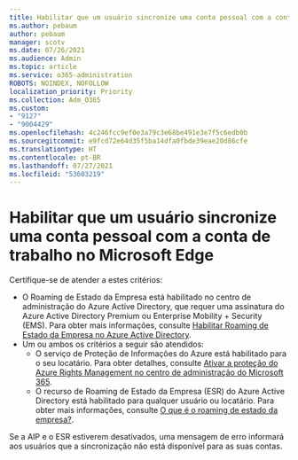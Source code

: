 ```yaml
---
title: Habilitar que um usuário sincronize uma conta pessoal com a conta de trabalho no Microsoft Edge
ms.author: pebaum
author: pebaum
manager: scotv
ms.date: 07/26/2021
ms.audience: Admin
ms.topic: article
ms.service: o365-administration
ROBOTS: NOINDEX, NOFOLLOW
localization_priority: Priority
ms.collection: Adm_O365
ms.custom:
- "9127"
- "9004429"
ms.openlocfilehash: 4c246fcc9ef0e3a79c3e68be491e3e7f5c6edb0b
ms.sourcegitcommit: e9fcd72e64d35f5ba14dfa0fbde39eae20d86cfe
ms.translationtype: HT
ms.contentlocale: pt-BR
ms.lasthandoff: 07/27/2021
ms.locfileid: "53603219"
---
```

# <a name="enable-a-user-to-sync-a-personal-account-with-the-work-account-in-microsoft-edge"></a>Habilitar que um usuário sincronize uma conta pessoal com a conta de trabalho no Microsoft Edge

Certifique-se de atender a estes critérios:

- O Roaming de Estado da Empresa está habilitado no centro de administração do Azure Active Directory, que requer uma assinatura do Azure Active Directory Premium ou Enterprise Mobility + Security (EMS). Para obter mais informações, consulte [Habilitar Roaming de Estado da Empresa no Azure Active Directory](/azure/active-directory/devices/enterprise-state-roaming-enable).
- Um ou ambos os critérios a seguir são atendidos:
    - O serviço de Proteção de Informações do Azure está habilitado para o seu locatário. Para obter detalhes, consulte [Ativar a proteção do Azure Rights Management no centro de administração do Microsoft 365](/azure/information-protection/activate-office365).
    - O recurso de Roaming de Estado da Empresa (ESR) do Azure Active Directory está habilitado para qualquer usuário ou locatário. Para obter mais informações, consulte [O que é o roaming de estado da empresa?](/azure/active-directory/devices/enterprise-state-roaming-overview).

Se a AIP e o ESR estiverem desativados, uma mensagem de erro informará aos usuários que a sincronização não está disponível para as suas contas.
